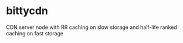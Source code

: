 # bittycdn
CDN server node with RR caching on slow storage and half-life ranked caching on fast storage

